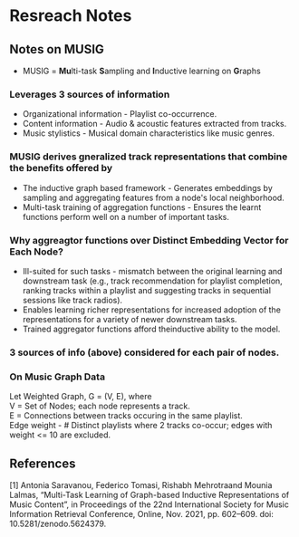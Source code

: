 # Resreach Notes

## Notes on MUSIG

- MUSIG = **Mu**lti-task **S**ampling and **I**nductive learning on **G**raphs

### Leverages 3 sources of information
- Organizational information - Playlist co-occurrence.
- Content information - Audio & acoustic features extracted from tracks.
- Music stylistics - Musical domain characteristics like music genres.

### MUSIG derives gneralized track representations that combine the benefits offered by 
- The inductive graph based framework - Generates embeddings by sampling and aggregating features from a node's local neighborhood. 
- Multi-task training of aggregation functions - Ensures the learnt functions perform well on a number of important tasks.

### Why aggreagtor functions over Distinct Embedding Vector for Each Node?
- Ill-suited for such tasks - mismatch between the original learning and downstream task (e.g., track recommendation for playlist  completion, ranking tracks within a playlist and suggesting tracks in sequential sessions like track radios).
- Enables learning richer representations for increased adoption of the representations for a variety of newer downstream tasks.
- Trained aggregator functions afford theinductive ability to the model.

### 3 sources of info (above) considered for each pair of nodes.

### On Music Graph Data

Let Weighted Graph, G = (V, E), where  
V = Set of Nodes; each node represents a track.  
E = Connections between tracks occuring in the same playlist.  
Edge weight - # Distinct playlists where 2 tracks co-occur; edges with weight <= 10 are excluded.  

## References

[1] Antonia Saravanou, Federico Tomasi, Rishabh Mehrotraand Mounia Lalmas, “Multi-Task Learning of Graph-based Inductive Representations of Music Content”, in Proceedings of the 22nd International Society for Music Information Retrieval Conference, Online, Nov. 2021, pp. 602–609. doi: 10.5281/zenodo.5624379.